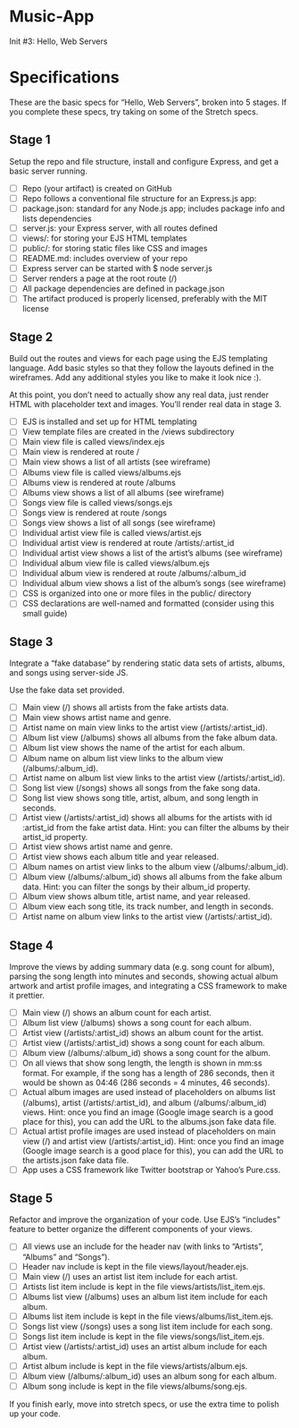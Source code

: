 # Music-App
Init #3: Hello, Web Servers

# Specifications

These are the basic specs for “Hello, Web Servers”, broken into 5 stages. If you complete these specs, try taking on some of the Stretch specs.

## Stage 1

Setup the repo and file structure, install and configure Express, and get a basic server running.

- [ ] Repo (your artifact) is created on GitHub
- [ ] Repo follows a conventional file structure for an Express.js app:
- [ ] package.json: standard for any Node.js app; includes package info and lists dependencies
- [ ] server.js: your Express server, with all routes defined
- [ ] views/: for storing your EJS HTML templates
- [ ] public/: for storing static files like CSS and images
- [ ] README.md: includes overview of your repo
- [ ] Express server can be started with $ node server.js
- [ ] Server renders a page at the root route (/)
- [ ] All package dependencies are defined in package.json
- [ ] The artifact produced is properly licensed, preferably with the MIT license

## Stage 2

Build out the routes and views for each page using the EJS templating language. Add basic styles so that they follow the layouts defined in the wireframes. Add any additional styles you like to make it look nice :).

At this point, you don’t need to actually show any real data, just render HTML with placeholder text and images. You’ll render real data in stage 3.

- [ ]  EJS is installed and set up for HTML templating
- [ ] View template files are created in the /views subdirectory
- [ ] Main view file is called views/index.ejs
- [ ] Main view is rendered at route /
- [ ] Main view shows a list of all artists (see wireframe)
- [ ] Albums view file is called views/albums.ejs
- [ ] Albums view is rendered at route /albums
- [ ] Albums view shows a list of all albums (see wireframe)
- [ ] Songs view file is called views/songs.ejs
- [ ] Songs view is rendered at route /songs
- [ ] Songs view shows a list of all songs (see wireframe)
- [ ] Individual artist view file is called views/artist.ejs
- [ ] Individual artist view is rendered at route /artists/:artist_id
- [ ] Individual artist view shows a list of the artist’s albums (see wireframe)
- [ ] Individual album view file is called views/album.ejs
- [ ] Individual album view is rendered at route /albums/:album_id
- [ ] Individual album view shows a list of the album’s songs (see wireframe)
- [ ] CSS is organized into one or more files in the public/ directory
- [ ] CSS declarations are well-named and formatted (consider using this small guide)

## Stage 3

Integrate a “fake database” by rendering static data sets of artists, albums, and songs using server-side JS.

Use the fake data set provided.

- [ ] Main view (/) shows all artists from the fake artists data.
- [ ] Main view shows artist name and genre.
- [ ] Artist name on main view links to the artist view (/artists/:artist_id).
- [ ] Album list view (/albums) shows all albums from the fake album data.
- [ ] Album list view shows the name of the artist for each album.
- [ ] Album name on album list view links to the album view (/albums/:album_id).
- [ ] Artist name on album list view links to the artist view (/artists/:artist_id).
- [ ] Song list view (/songs) shows all songs from the fake song data.
- [ ] Song list view shows song title, artist, album, and song length in seconds.
- [ ] Artist view (/artists/:artist_id) shows all albums for the artists with id :artist_id from the fake artist data. Hint: you can filter the albums by their artist_id property.
- [ ] Artist view shows artist name and genre.
- [ ] Artist view shows each album title and year released.
- [ ] Album names on artist view links to the album view (/albums/:album_id).
- [ ] Album view (/albums/:album_id) shows all albums from the fake album data. Hint: you can filter the songs by their album_id property.
- [ ] Album view shows album title, artist name, and year released.
- [ ] Album view each song title, its track number, and length in seconds.
- [ ] Artist name on album view links to the artist view (/artists/:artist_id).

## Stage 4

Improve the views by adding summary data (e.g. song count for album), parsing the song length into minutes and seconds, showing actual album artwork and artist profile images, and integrating a CSS framework to make it prettier.

- [ ] Main view (/) shows an album count for each artist.
- [ ] Album list view (/albums) shows a song count for each album.
- [ ] Artist view (/artists/:artist_id) shows an album count for the artist.
- [ ] Artist view (/artists/:artist_id) shows a song count for each album.
- [ ] Album view (/albums/:album_id) shows a song count for the album.
- [ ] On all views that show song length, the length is shown in mm:ss format. For example, if the song has a length of 286 seconds, then it would be shown as 04:46 (286 seconds = 4 minutes, 46 seconds).
- [ ] Actual album images are used instead of placeholders on albums list (/albums), artist (/artists/:artist_id), and album (/albums/:album_id) views. Hint: once you find an image (Google image search is a good place for this), you can add the URL to the albums.json fake data file.
- [ ] Actual artist profile images are used instead of placeholders on main view (/) and artist view (/artists/:artist_id). Hint: once you find an image (Google image search is a good place for this), you can add the URL to the artists.json fake data file.
- [ ] App uses a CSS framework like Twitter bootstrap or Yahoo’s Pure.css.

## Stage 5

Refactor and improve the organization of your code. Use EJS’s “includes” feature to better organize the different components of your views.

- [ ] All views use an include for the header nav (with links to “Artists”, “Albums” and “Songs”).
- [ ] Header nav include is kept in the file views/layout/header.ejs.
- [ ] Main view (/) uses an artist list item include for each artist.
- [ ] Artists list item include is kept in the file views/artists/list_item.ejs.
- [ ] Albums list view (/albums) uses an album list item include for each album.
- [ ] Albums list item include is kept in the file views/albums/list_item.ejs.
- [ ] Songs list view (/songs) uses a song list item include for each song.
- [ ] Songs list item include is kept in the file views/songs/list_item.ejs.
- [ ] Artist view (/artists/:artist_id) uses an artist album include for each album.
- [ ] Artist album include is kept in the file views/artists/album.ejs.
- [ ] Album view (/albums/:album_id) uses an album song for each album.
- [ ] Album song include is kept in the file views/albums/song.ejs.

If you finish early, move into stretch specs, or use the extra time to polish up your code.
